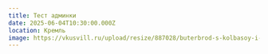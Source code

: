 ```yaml
---
title: Тест админки
date: 2025-06-04T10:30:00.000Z
location: Кремль
image: https://vkusvill.ru/upload/resize/887028/buterbrod-s-kolbasoy-i-syrom-kak-v-detstve_588x409x90_c.webp
---
```

